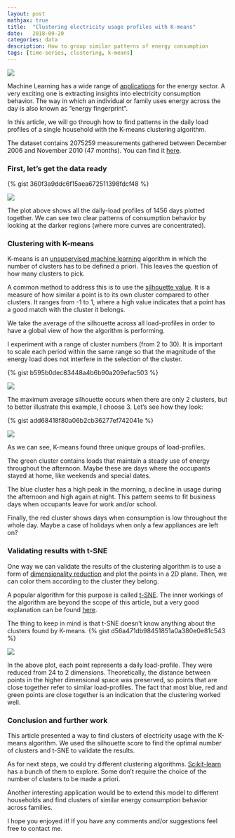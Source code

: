 ```yaml
---
layout: post
mathjax: true
title:  "Clustering electricity usage profiles with K-means"
date:   2018-09-20
categories: data
description: How to group similar patterns of energy consumption 
tags: [time-series, clustering, k-means]
---
```



![](https://cdn-images-1.medium.com/max/1600/1*D5xK-SkyBZdV8g35CLF4FQ.jpeg)

Machine Learning has a wide range of [applications](https://www.digitalistmag.com/digital-economy/2018/05/17/10-ways-utility-companies-can-use-artificial-intelligence-machine-learning-06167501) for the energy sector. A very exciting one is extracting insights into electricity consumption behavior. The way in which an individual or family uses energy across the day is also known as “energy fingerprint”.

In this article, we will go through how to find patterns in the daily load profiles of a single household with the K-means clustering algorithm.

The dataset contains 2075259 measurements gathered between December 2006 and November 2010 (47 months). You can find it [here](https://archive.ics.uci.edu/ml/datasets/individual+household+electric+power+consumption).

### First, let’s get the data ready
{% gist 360f3a9ddc6f15aea672511398fdcf48 %}

![](https://cdn-images-1.medium.com/max/1600/1*9kwcwQtMTgdnxG1uKCY2NA.png)

The plot above shows all the daily-load profiles of 1456 days plotted together. We can see two clear patterns of consumption behavior by looking at the darker regions (where more curves are concentrated).

### Clustering with K-means

K-means is an [unsupervised machine learning](https://en.wikipedia.org/wiki/Unsupervised_learning) algorithm in which the number of clusters has to be defined a priori. This leaves the question of how many clusters to pick.

A common method to address this is to use the [silhouette value](https://en.wikipedia.org/wiki/Silhouette_%28clustering%29). It is a measure of how similar a point is to its own cluster compared to other clusters. It ranges from -1 to 1, where a high value indicates that a point has a good match with the cluster it belongs.

We take the average of the silhouette across all load-profiles in order to have a global view of how the algorithm is performing.

I experiment with a range of cluster numbers (from 2 to 30). It is important to scale each period within the same range so that the magnitude of the energy load does not interfere in the selection of the cluster.

{% gist b595b0dec83448a4b6b90a209efac503 %}

![](https://cdn-images-1.medium.com/max/1600/1*9QNrTFc93ZXAHdcH2bX8MA.png)

The maximum average silhouette occurs when there are only 2 clusters, but to better illustrate this example, I choose 3\. Let’s see how they look:

{% gist add68418f80a06b2cb36277ef742041e %}

![](https://cdn-images-1.medium.com/max/2000/1*0Uq0I9w_XU-m6vaK0T5hUg.png)

As we can see, K-means found three unique groups of load-profiles.

The green cluster contains loads that maintain a steady use of energy throughout the afternoon. Maybe these are days where the occupants stayed at home, like weekends and special dates.

The blue cluster has a high peak in the morning, a decline in usage during the afternoon and high again at night. This pattern seems to fit business days when occupants leave for work and/or school.

Finally, the red cluster shows days when consumption is low throughout the whole day. Maybe a case of holidays when only a few appliances are left on?

### Validating results with t-SNE

One way we can validate the results of the clustering algorithm is to use a form of [dimensionality reduction](https://en.wikipedia.org/wiki/Dimensionality_reduction) and plot the points in a 2D plane. Then, we can color them according to the cluster they belong.

A popular algorithm for this purpose is called [t-SNE](https://en.wikipedia.org/wiki/T-distributed_stochastic_neighbor_embedding). The inner workings of the algorithm are beyond the scope of this article, but a very good explanation can be found [here](https://distill.pub/2016/misread-tsne/).

The thing to keep in mind is that t-SNE doesn’t know anything about the clusters found by K-means.
{% gist d56a471db98451851a0a380e0e81c543 %}

![](https://cdn-images-1.medium.com/max/1600/1*_EblW6FHUVxX4gD690twug.png)

In the above plot, each point represents a daily load-profile. They were reduced from 24 to 2 dimensions. Theoretically, the distance between points in the higher dimensional space was preserved, so points that are close together refer to similar load-profiles. The fact that most blue, red and green points are close together is an indication that the clustering worked well.

### Conclusion and further work

This article presented a way to find clusters of electricity usage with the K-means algorithm. We used the silhouette score to find the optimal number of clusters and t-SNE to validate the results.

As for next steps, we could try different clustering algorithms. [Scikit-learn](http://scikit-learn.org/stable/modules/clustering.html) has a bunch of them to explore. Some don’t require the choice of the number of clusters to be made a priori.

Another interesting application would be to extend this model to different households and find clusters of similar energy consumption behavior across families.

I hope you enjoyed it! If you have any comments and/or suggestions feel free to contact me.
